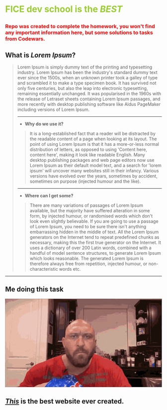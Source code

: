 # <p style="color: yellowgreen">FICE dev school is the ***BEST***</p>

### <p style="color: red">Repo was created to complete the homework, you won't find any important information here, but some solutions to tasks from Codewars.</p>

## What is *Lorem Ipsum*?
> Lorem Ipsum is simply dummy text of the printing and typesetting industry. Lorem Ipsum has been the industry's standard dummy text ever since the 1500s, when an unknown printer took a galley of type and scrambled it to make a type specimen book. It has survived not only five centuries, but also the leap into electronic typesetting, remaining essentially unchanged. It was popularised in the 1960s with the release of Letraset sheets containing Lorem Ipsum passages, and more recently with desktop publishing software like Aldus PageMaker including versions of Lorem Ipsum.
> ***
> - **Why do we use it?**
>> It is a long-established fact that a reader will be distracted by the readable content of a page when looking at its layout. The point of using Lorem Ipsum is that it has a more-or-less normal distribution of letters, as opposed to using 'Content here, content here', making it look like readable English. Many desktop publishing packages and web page editors now use Lorem Ipsum as their default model text, and a search for 'lorem ipsum' will uncover many websites still in their infancy. Various versions have evolved over the years, sometimes by accident, sometimes on purpose (injected humour and the like).
> ***
> - **Where can I get some?**
>> There are many variations of passages of Lorem Ipsum available, but the majority have suffered alteration in some form, by injected humour, or randomised words which don't look even slightly believable. If you are going to use a passage of Lorem Ipsum, you need to be sure there isn't anything embarrassing hidden in the middle of text. All the Lorem Ipsum generators on the Internet tend to repeat predefined chunks as necessary, making this the first true generator on the Internet. It uses a dictionary of over 200 Latin words, combined with a handful of model sentence structures, to generate Lorem Ipsum which looks reasonable. The generated Lorem Ipsum is therefore always free from repetition, injected humour, or non-characteristic words etc.
---
## Me doing this task
![literally me](/man-chips.gif "Literally me")

## *[This](https://fictadvisor.com)* is the best website ever created.

